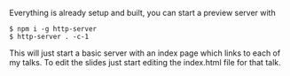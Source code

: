 Everything is already setup and built, you can start a preview server with 

```
$ npm i -g http-server 
$ http-server . -c-1
```

This will just start a basic server with an index page which links to each of my talks. To edit the slides just start editing the index.html file for that talk.
